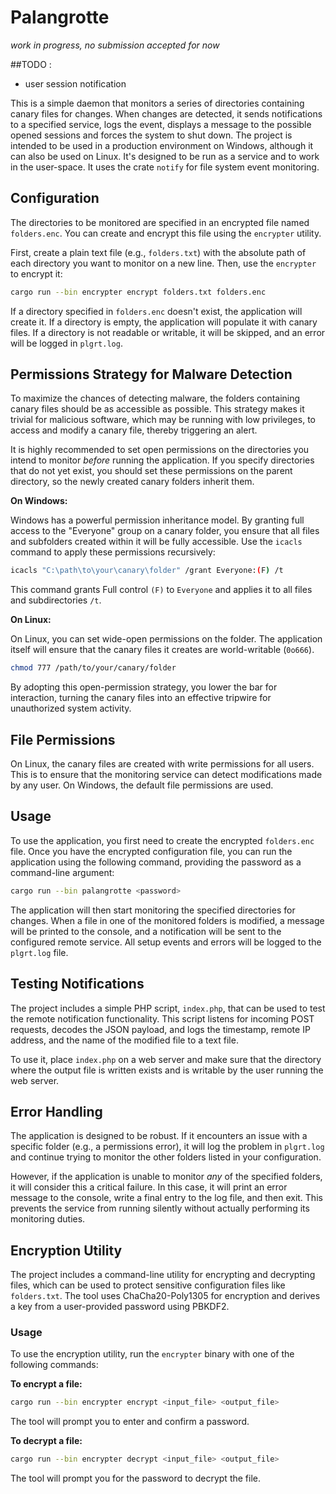 # Palangrotte

_work in progress, no submission accepted for now_

##TODO :
- user session notification

This is a simple daemon that monitors a series of directories containing canary files for changes.
When changes are detected, it sends notifications to a specified service, logs the event, displays a message to the possible opened sessions and forces the system to shut down.
The project is intended to be used in a production environment on Windows, although it can also be used on Linux. It's designed to be run as a service and to work in the user-space.
It uses the crate `notify` for file system event monitoring.

## Configuration

The directories to be monitored are specified in an encrypted file named `folders.enc`. You can create and encrypt this file using the `encrypter` utility.

First, create a plain text file (e.g., `folders.txt`) with the absolute path of each directory you want to monitor on a new line. Then, use the `encrypter` to encrypt it:

```bash
cargo run --bin encrypter encrypt folders.txt folders.enc
```

If a directory specified in `folders.enc` doesn't exist, the application will create it.
If a directory is empty, the application will populate it with canary files.
If a directory is not readable or writable, it will be skipped, and an error will be logged in `plgrt.log`.

## Permissions Strategy for Malware Detection

To maximize the chances of detecting malware, the folders containing canary files should be as accessible as possible. This strategy makes it trivial for malicious software, which may be running with low privileges, to access and modify a canary file, thereby triggering an alert.

It is highly recommended to set open permissions on the directories you intend to monitor *before* running the application. If you specify directories that do not yet exist, you should set these permissions on the parent directory, so the newly created canary folders inherit them.

**On Windows:**

Windows has a powerful permission inheritance model. By granting full access to the "Everyone" group on a canary folder, you ensure that all files and subfolders created within it will be fully accessible. Use the `icacls` command to apply these permissions recursively:

```bash
icacls "C:\path\to\your\canary\folder" /grant Everyone:(F) /t
```
This command grants Full control `(F)` to `Everyone` and applies it to all files and subdirectories `/t`.

**On Linux:**

On Linux, you can set wide-open permissions on the folder. The application itself will ensure that the canary files it creates are world-writable (`0o666`).

```bash
chmod 777 /path/to/your/canary/folder
```

By adopting this open-permission strategy, you lower the bar for interaction, turning the canary files into an effective tripwire for unauthorized system activity.

## File Permissions

On Linux, the canary files are created with write permissions for all users. This is to ensure that the monitoring service can detect modifications made by any user. On Windows, the default file permissions are used.

## Usage

To use the application, you first need to create the encrypted `folders.enc` file. Once you have the encrypted configuration file, you can run the application using the following command, providing the password as a command-line argument:

```bash
cargo run --bin palangrotte <password>
```

The application will then start monitoring the specified directories for changes. When a file in one of the monitored folders is modified, a message will be printed to the console, and a notification will be sent to the configured remote service. All setup events and errors will be logged to the `plgrt.log` file.

## Testing Notifications

The project includes a simple PHP script, `index.php`, that can be used to test the remote notification functionality. This script listens for incoming POST requests, decodes the JSON payload, and logs the timestamp, remote IP address, and the name of the modified file to a text file.

To use it, place `index.php` on a web server and make sure that the directory where the output file is written exists and is writable by the user running the web server.

## Error Handling

The application is designed to be robust. If it encounters an issue with a specific folder (e.g., a permissions error), it will log the problem in `plgrt.log` and continue trying to monitor the other folders listed in your configuration.

However, if the application is unable to monitor *any* of the specified folders, it will consider this a critical failure. In this case, it will print an error message to the console, write a final entry to the log file, and then exit. This prevents the service from running silently without actually performing its monitoring duties.

## Encryption Utility

The project includes a command-line utility for encrypting and decrypting files, which can be used to protect sensitive configuration files like `folders.txt`. The tool uses ChaCha20-Poly1305 for encryption and derives a key from a user-provided password using PBKDF2.

### Usage

To use the encryption utility, run the `encrypter` binary with one of the following commands:

**To encrypt a file:**

```bash
cargo run --bin encrypter encrypt <input_file> <output_file>
```

The tool will prompt you to enter and confirm a password.

**To decrypt a file:**

```bash
cargo run --bin encrypter decrypt <input_file> <output_file>
```

The tool will prompt you for the password to decrypt the file.
